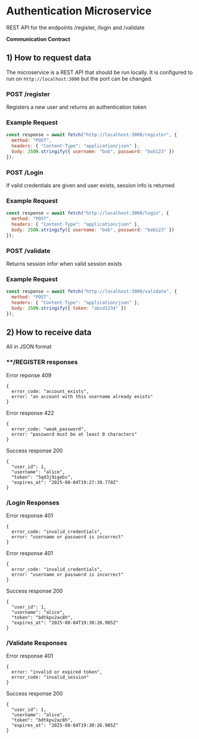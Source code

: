 # Authentication Microservice
REST API for the endpoints /register, /login and /validate

**Communication Contract**
## 1) How to request data
The microservice is a REST API that should be run locally. It is configured to run on `http://localhost:3000` but the port can be changed.

### **POST /register**
Registers a new user and returns an authentication token 

### **Example Request**
```js
const response = await fetch("http://localhost:3000/register", {
  method: "POST",
  headers: { "Content-Type": "application/json" },
  body: JSON.stringify({ username: "bob", password: "bob123" })
});
```

### **POST /Login**
If valid credentials are given and user exists, session info is returned 

### **Example Request**
```js
const response = await fetch("http://localhost:3000/login", {
  method: "POST",
  headers: { "Content-Type": "application/json" },
  body: JSON.stringify({ username: "bob", password: "bob123" })
});
```


### **POST /validate**
Returns session infor when valid session exists 

### **Example Request**
```js
const response = await fetch("http://localhost:3000/validate", {
  method: "POST",
  headers: { "Content-Type": "application/json" },
  body: JSON.stringify({ token: "abcd1234" })
});
```

## 2) How to receive data
All in JSON format 

### **/REGISTER responses 
Error reponse 409
```
{
  error_code: "account_exists",
  error: "an account with this username already exists"
}
```

Error response 422
```
{
  error_code: "weak_password",
  error: "password must be at least 8 characters"
}
```

Success response 200
```
{
  "user_id": 1,
  "username": "alice",
  "token": "5qd3j9igebs",
  "expires_at": "2025-08-04T19:27:39.770Z"
}
```
### **/Login Responses**
Error response 401
```
{
  error_code: "invalid_credentials",
  error: "username or password is incorrect"
}
```

Error response 401
```
{
  error_code: "invalid_credentials",
  error: "username or password is incorrect"
}
```
Success response 200
```
{
  "user_id": 1,
  "username": "alice",
  "token": "bdtkpv2ac8h",
  "expires_at": "2025-08-04T19:30:26.905Z"
}
```

### **/Validate Responses**
Error response 401
```
{
  error: "invalid or expired token",
  error_code: "invalid_session"
}
```
Success response 200
```
{
  "user_id": 1,
  "username": "alice",
  "token": "bdtkpv2ac8h",
  "expires_at": "2025-08-04T19:30:26.905Z"
}
```





